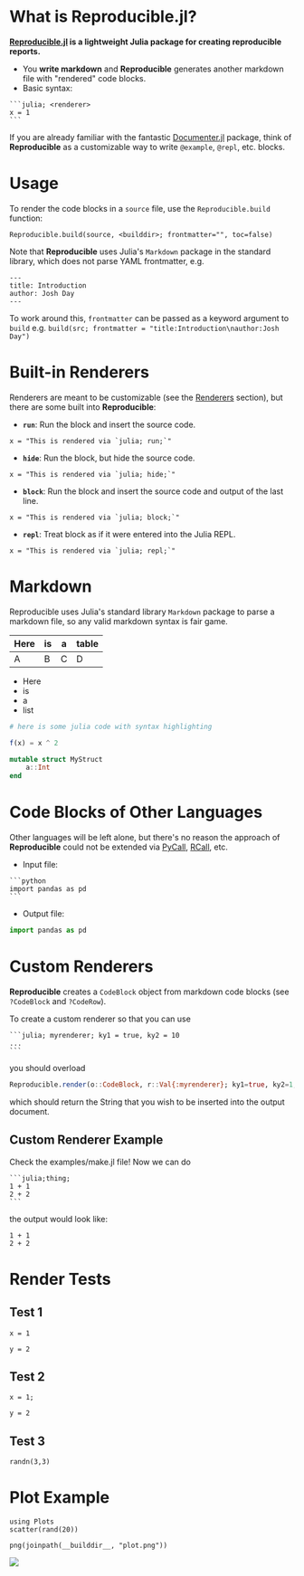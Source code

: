 # What is Reproducible.jl?

**[Reproducible.jl](https://github.com/joshday/Reproducible.jl) is a lightweight Julia package for creating reproducible reports.** 

- You **write markdown** and **Reproducible** generates another markdown file with "rendered" code blocks.  
- Basic syntax:

````
```julia; <renderer>
x = 1
```
````

If you are already familiar with the fantastic [Documenter.jl](https://github.com/JuliaDocs/Documenter.jl) 
package, think of **Reproducible** as a customizable way to write `@example`, `@repl`, etc. blocks.

# Usage

To render the code blocks in a `source` file, use the `Reproducible.build` function:

`Reproducible.build(source, <builddir>; frontmatter="", toc=false)`

Note that **Reproducible** uses Julia's `Markdown` package in the standard library, which does not parse
YAML frontmatter, e.g.

```
---
title: Introduction
author: Josh Day
---
```

To work around this, `frontmatter` can be passed as a keyword argument to `build` e.g.
`build(src; frontmatter = "title:Introduction\nauthor:Josh Day")`

# Built-in Renderers

Renderers are meant to be customizable (see the [Renderers](renderers.md) section), but there are some
built into **Reproducible**:

- **`run`**: Run the block and insert the source code.
```julia; run;
x = "This is rendered via `julia; run;`"
```

- **`hide`**: Run the block, but hide the source code.
```julia; hide;
x = "This is rendered via `julia; hide;`"
```

- **`block`**: Run the block and insert the source code and output of the last line.
```julia; block;
x = "This is rendered via `julia; block;`"
```

- **`repl`**: Treat block as if it were entered into the Julia REPL.
```julia; repl;
x = "This is rendered via `julia; repl;`"
```

# Markdown

Reproducible uses Julia's standard library `Markdown` package to parse a markdown file, so any 
valid markdown syntax is fair game.  

| Here | is | a | table |
|------|----|---|-------|
| A    | B  | C | D     |

- Here
- is
- a
- list

```julia
# here is some julia code with syntax highlighting

f(x) = x ^ 2

mutable struct MyStruct
    a::Int
end
```

# Code Blocks of Other Languages

Other languages will be left alone, but there's no reason the approach of **Reproducible**
could not be extended via [PyCall](https://github.com/JuliaPy/PyCall.jl), 
[RCall](https://github.com/JuliaInterop/RCall.jl), etc.

- Input file:
````
```python
import pandas as pd
```
````
- Output file:
  
```python
import pandas as pd
```

# Custom Renderers

**Reproducible** creates a `CodeBlock` object from markdown code blocks (see `?CodeBlock` and `?CodeRow`).

To create a custom renderer so that you can use 

````
```julia; myrenderer; ky1 = true, ky2 = 10
...
```
````

you should overload

```julia
Reproducible.render(o::CodeBlock, r::Val{:myrenderer}; ky1=true, ky2=1, kw...)
```

which should return the String that you wish to be inserted into the output document.

## Custom Renderer Example

Check the examples/make.jl file!  Now we can do

````
```julia;thing;
1 + 1
2 + 2
```
````

the output would look like:

```julia; thing;
1 + 1
2 + 2
```

# Render Tests

## Test 1

```julia; testall;
x = 1

y = 2
```

## Test 2

```julia; testall;
x = 1;

y = 2
```

## Test 3

```julia; testall;
randn(3,3)
```

# Plot Example

```julia; run
using Plots
scatter(rand(20))
```

```julia; hide
png(joinpath(__builddir__, "plot.png"))
```

![](plot.png)